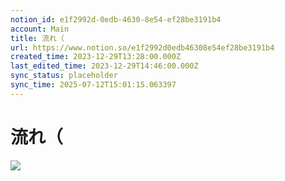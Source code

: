 ```yaml
---
notion_id: e1f2992d-0edb-4630-8e54-ef28be3191b4
account: Main
title: 流れ（
url: https://www.notion.so/e1f2992d0edb46308e54ef28be3191b4
created_time: 2023-12-29T13:28:00.000Z
last_edited_time: 2023-12-29T14:46:00.000Z
sync_status: placeholder
sync_time: 2025-07-12T15:01:15.063397
---
```

# 流れ（

![](https://prod-files-secure.s3.us-west-2.amazonaws.com/736adce6-a3a4-4a64-9f74-d9aa055c96d2/732e25e1-53ea-43ea-a221-ad58c3196f06/Untitled.png?X-Amz-Algorithm=AWS4-HMAC-SHA256&X-Amz-Content-Sha256=UNSIGNED-PAYLOAD&X-Amz-Credential=ASIAZI2LB466REK3WFJK%2F20250719%2Fus-west-2%2Fs3%2Faws4_request&X-Amz-Date=20250719T061245Z&X-Amz-Expires=3600&X-Amz-Security-Token=IQoJb3JpZ2luX2VjEIT%2F%2F%2F%2F%2F%2F%2F%2F%2F%2FwEaCXVzLXdlc3QtMiJHMEUCIQCyZLdjrsdrIbfks4%2FeDOzVZV6pQzine1h%2BOyoEAFTyHwIgb%2BHTwXKc4DjwO6abu9ggpT1KoLnhcB4y11wdOJl7PMEqiAQInf%2F%2F%2F%2F%2F%2F%2F%2F%2F%2FARAAGgw2Mzc0MjMxODM4MDUiDNy0zzN9o%2F46dUatayrcA6jrV0lIL3v1M9TWWm7OS79mgXObWJSNVACM4zbj9kxMwMSfTYNwAIVtEBhnmbO5jBOfOhp3CspnRNNtqSxcJ41lLaMlh3cn9%2B4CGtTU%2FxYfgvhdS7i5r1CweyDOjwcyh37bcC8GdSQplrYnXO5Xsyv6PYXpcKsflNSDYw%2F9yI%2BawfZK4XJ0J3Q%2By2WXPTjxutf6J7HS60eHE6IxbgxPDD0MRYaUJXgiM%2Fp4IOY5BwVhEQ8nAtQxOuiwlYAJPmOJ4dzPJUIBf8VyGFCkGQYPjk0p5oD4BdF7TGIx5gV3Q%2BJk5jY%2FDgo9N2CCymORV3Wl%2F6NIOztwNEHI7jkVMk3zEOKB19qgDtjUiI5k8Sgy1A3y8Rgqc89XfNbfiV%2BWbjDdhy%2BPyVOpRtaSdudSHZtNq3Mv4wJM9%2BC62tNOkwFHUxwVTULgYn7aYe2IkxAvwCY8WC5gCp3mKRWbO%2BF3OOsNiHR8FPGFFvN5qYi62wh5bYp6UzjMea4Q33JDcpMuizPh3eXhehg6wkXUlh32eMLDumxIClAbtUnPgh0KKdy5SzMc%2Fed%2FWXRy2tYjQTTbtbTzgx9WXFPaqw0ipePpK9QJwufkhEihmydKbSelfeF2B14St8H7NAq7PS8IqkizMI%2Br7MMGOqUBer6qd0Hmb%2FboAVsBcKOIr18%2Bx0DEMOwAZfLGM3JB8uKMogMrE31ML3VGSGkIN%2FTUR6mR0anmBcKbOm2cL2YlCdTQtjpxF1Vf3edwwp%2BtHSw9IbEZ0jDMROU2p6PwH2rIMg%2BN6M71nefQ6EI71mB%2F9dsd8e80wl7ZSwDFLV3ww%2BOiKwdmgHtIbzrERzcZNXByNQiBCiPuvH0nSaWz92e76fEDnbm9&X-Amz-Signature=e57c47f088059dc48b6dda38cef6e280e2ebbbb916a9a7ece7d17d746ae5d5d8&X-Amz-SignedHeaders=host&x-amz-checksum-mode=ENABLED&x-id=GetObject)